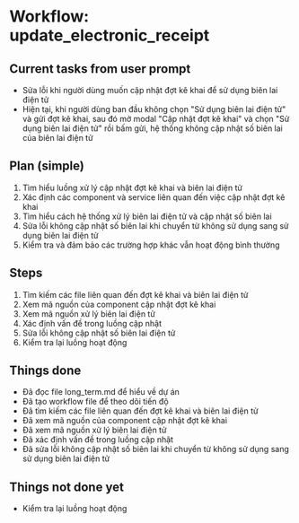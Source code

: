 # Workflow: update_electronic_receipt

## Current tasks from user prompt
- Sửa lỗi khi người dùng muốn cập nhật đợt kê khai để sử dụng biên lai điện tử
- Hiện tại, khi người dùng ban đầu không chọn "Sử dụng biên lai điện tử" và gửi đợt kê khai, sau đó mở modal "Cập nhật đợt kê khai" và chọn "Sử dụng biên lai điện tử" rồi bấm gửi, hệ thống không cập nhật số biên lai của biên lai điện tử

## Plan (simple)
1. Tìm hiểu luồng xử lý cập nhật đợt kê khai và biên lai điện tử
2. Xác định các component và service liên quan đến việc cập nhật đợt kê khai
3. Tìm hiểu cách hệ thống xử lý biên lai điện tử và cập nhật số biên lai
4. Sửa lỗi không cập nhật số biên lai khi chuyển từ không sử dụng sang sử dụng biên lai điện tử
5. Kiểm tra và đảm bảo các trường hợp khác vẫn hoạt động bình thường

## Steps
1. Tìm kiếm các file liên quan đến đợt kê khai và biên lai điện tử
2. Xem mã nguồn của component cập nhật đợt kê khai
3. Xem mã nguồn xử lý biên lai điện tử
4. Xác định vấn đề trong luồng cập nhật
5. Sửa lỗi không cập nhật số biên lai điện tử
6. Kiểm tra lại luồng hoạt động

## Things done
- Đã đọc file long_term.md để hiểu về dự án
- Đã tạo workflow file để theo dõi tiến độ
- Đã tìm kiếm các file liên quan đến đợt kê khai và biên lai điện tử
- Đã xem mã nguồn của component cập nhật đợt kê khai
- Đã xem mã nguồn xử lý biên lai điện tử
- Đã xác định vấn đề trong luồng cập nhật
- Đã sửa lỗi không cập nhật số biên lai khi chuyển từ không sử dụng sang sử dụng biên lai điện tử

## Things not done yet
- Kiểm tra lại luồng hoạt động

